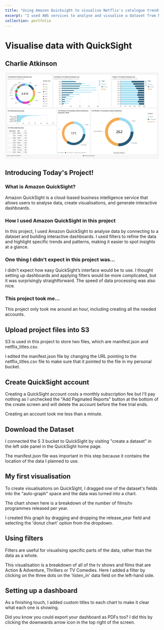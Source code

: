 ```yaml
---
title: "Using Amazon Quicksight to visualise Netflix's catalogue trends"
excerpt: "I used AWS services to analyse and visualise a dataset from Netflix's films and TV shows. <br/><img src='/images/FinishedQuickSightPage.png'>"
collection: portfolio
---
```


# Visualise data with QuickSight

## Charlie Atkinson

![Finished QuickSight Page](images/QuickSightImages/FinishedQuickSightPage.png)

## Introducing Today's Project!

### What is Amazon QuickSight?

Amazon QuickSight is a cloud-based business intelligence service that allows
users to analyse data, create visualisations, and generate interactive dashboards.

### How I used Amazon QuickSight in this project

In this project, I used Amazon QuickSight to analyse data by connecting to a
dataset and building interactive dashboards. I used filters to refine the data and
highlight specific trends and patterns, making it easier to spot insights at a glance.

### One thing I didn't expect in this project was...

I didnʼt expect how easy QuickSightʼs interface would be to use. I thought setting
up dashboards and applying filters would be more complicated, but it was
surprisingly straightforward. The speed of data processing was also nice.

### This project took me...

This project only took me around an hour, including creating all the needed
accounts.


## Upload project files into S3

S3 is used in this project to store two files, which are manifest.json and
netflix_titles.csv.

I edited the manifest.json file by changing the URL pointing to the netflix_titles.csv
file to make sure that it pointed to the file in my personal bucket.


## Create QuickSight account

Creating a QuickSight account costs a monthly subscription fee but I’ll pay nothing
as I unchecked the "Add Paginated Reports" button at the bottom of the create
screen and will delete the account before the free trial ends.

Creating an account took me less than a minute.


## Download the Dataset

I connected the S 3 bucket to QuickSight by visiting "create a dataset" in the left
side panel in the QuickSight home page.

The manifest.json file was important in this step because it contains the location of
the data I planned to use.


## My first visualisation

To create visualisations on QuickSight, I dragged one of the dataset's fields into the
"auto-graph" space and the data was turned into a chart.

The chart shown here is a breakdown of the number of films/tv programmes
released per year.

I created this graph by dragging and dropping the release_year field and selecting
the 'donut chart' option from the dropdown.


## Using filters

Filters are useful for visualising specific parts of the data, rather than the data as a
whole.

This visualisation is a breakdown of all of the tv shows and films that are Action &
Adventure, Thrillers or TV Comedies. Here I added a filter by clicking on the three
dots on the 'listen_in' data field on the left-hand side.


## Setting up a dashboard

As a finishing touch, I added custom titles to each chart to make it clear what each
one is showing.

Did you know you could export your dashboard as PDFs too? I did this by clicking
the downwards arrow icon in the top right of the screen.


